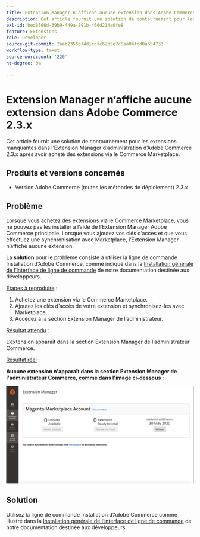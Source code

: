 ```yaml
---
title: Extension Manager n’affiche aucune extension dans Adobe Commerce 2.3.x
description: Cet article fournit une solution de contournement pour les extensions manquantes dans l’Extension Manager d’administration d’Adobe Commerce 2.3.x après avoir acheté des extensions via le Commerce Marketplace.
exl-id: bed8506d-39b9-449a-891b-466d214a0fe8
feature: Extensions
role: Developer
source-git-commit: 2aeb2355b74d1cdfc62b5e7c5aa04fcd0a654733
workflow-type: tm+mt
source-wordcount: '226'
ht-degree: 0%

---
```


# Extension Manager n’affiche aucune extension dans Adobe Commerce 2.3.x

Cet article fournit une solution de contournement pour les extensions manquantes dans l’Extension Manager d’administration d’Adobe Commerce 2.3.x après avoir acheté des extensions via le Commerce Marketplace.

## Produits et versions concernés

* Version Adobe Commerce (toutes les méthodes de déploiement) 2.3.x

## Problème

Lorsque vous achetez des extensions via le Commerce Marketplace, vous ne pouvez pas les installer à l’aide de l’Extension Manager Adobe Commerce principale. Lorsque vous ajoutez vos clés d’accès et que vous effectuez une synchronisation avec Marketplace, l’Extension Manager n’affiche aucune extension.

La **solution** pour le problème consiste à utiliser la ligne de commande Installation d’Adobe Commerce, comme indiqué dans la [Installation générale de l’interface de ligne de commande](https://experienceleague.adobe.com/en/docs/commerce-operations/installation-guide/tutorials/extensions) de notre documentation destinée aux développeurs.

<u>Étapes à reproduire</u> :

1. Achetez une extension via le Commerce Marketplace.
1. Ajoutez les clés d’accès de votre extension et synchronisez-les avec Marketplace.
1. Accédez à la section Extension Manager de l’administrateur.

<u>Résultat attendu</u> :

L’extension apparaît dans la section Extension Manager de l’administrateur Commerce.

<u>Résultat réel</u> :

**Aucune extension n&#39;apparaît dans la section Extension Manager de l&#39;administrateur Commerce, comme dans l&#39;image ci-dessous :**


![KB-607_Image_1.png](assets/KB-607_Image_1.png)

## Solution

Utilisez la ligne de commande Installation d’Adobe Commerce comme illustré dans la [Installation générale de l’interface de ligne de commande](https://experienceleague.adobe.com/en/docs/commerce-operations/installation-guide/tutorials/extensions) de notre documentation destinée aux développeurs.
